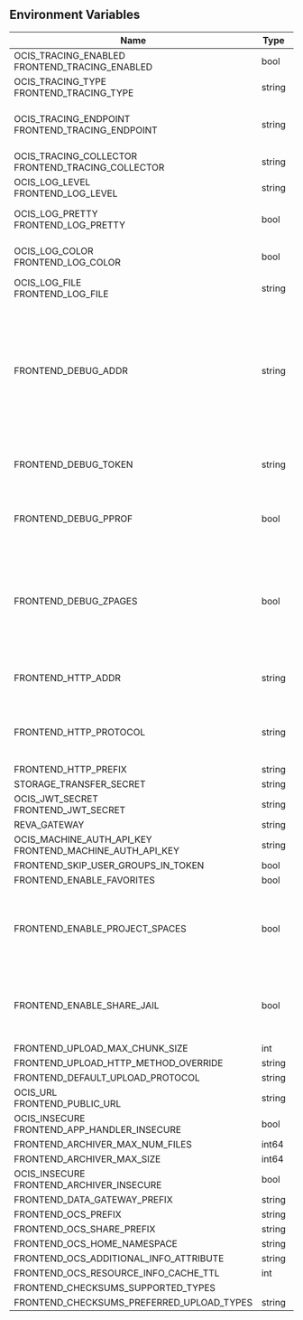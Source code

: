 ## Environment Variables

| Name | Type | Default Value | Description |
|------|------|---------------|-------------|
| OCIS_TRACING_ENABLED<br/>FRONTEND_TRACING_ENABLED | bool | false | Activates tracing.|
| OCIS_TRACING_TYPE<br/>FRONTEND_TRACING_TYPE | string |  | |
| OCIS_TRACING_ENDPOINT<br/>FRONTEND_TRACING_ENDPOINT | string |  | The endpoint to the tracing collector.|
| OCIS_TRACING_COLLECTOR<br/>FRONTEND_TRACING_COLLECTOR | string |  | |
| OCIS_LOG_LEVEL<br/>FRONTEND_LOG_LEVEL | string |  | The log level.|
| OCIS_LOG_PRETTY<br/>FRONTEND_LOG_PRETTY | bool | false | Activates pretty log output.|
| OCIS_LOG_COLOR<br/>FRONTEND_LOG_COLOR | bool | false | Activates colorized log output.|
| OCIS_LOG_FILE<br/>FRONTEND_LOG_FILE | string |  | The target log file.|
| FRONTEND_DEBUG_ADDR | string | 127.0.0.1:9141 | Bind address of the debug server, where metrics, health, config and debug endpoints will be exposed.|
| FRONTEND_DEBUG_TOKEN | string |  | Token to secure the metrics endpoint|
| FRONTEND_DEBUG_PPROF | bool | false | Enables pprof, which can be used for profiling|
| FRONTEND_DEBUG_ZPAGES | bool | false | Enables zpages, which can  be used for collecting and viewing traces in-me|
| FRONTEND_HTTP_ADDR | string | 127.0.0.1:9140 | The address of the http service.|
| FRONTEND_HTTP_PROTOCOL | string | tcp | The transport protocol of the http service.|
| FRONTEND_HTTP_PREFIX | string |  | |
| STORAGE_TRANSFER_SECRET | string |  | |
| OCIS_JWT_SECRET<br/>FRONTEND_JWT_SECRET | string |  | |
| REVA_GATEWAY | string | 127.0.0.1:9142 | |
| OCIS_MACHINE_AUTH_API_KEY<br/>FRONTEND_MACHINE_AUTH_API_KEY | string |  | |
| FRONTEND_SKIP_USER_GROUPS_IN_TOKEN | bool | false | |
| FRONTEND_ENABLE_FAVORITES | bool | false | |
| FRONTEND_ENABLE_PROJECT_SPACES | bool | true | Indicates to clients that project spaces are supposed to be made available.|
| FRONTEND_ENABLE_SHARE_JAIL | bool | true | Indicates to clients that the share jail is supposed to be used.|
| FRONTEND_UPLOAD_MAX_CHUNK_SIZE | int | 100000000 | |
| FRONTEND_UPLOAD_HTTP_METHOD_OVERRIDE | string |  | |
| FRONTEND_DEFAULT_UPLOAD_PROTOCOL | string | tus | |
| OCIS_URL<br/>FRONTEND_PUBLIC_URL | string | https://localhost:9200 | |
| OCIS_INSECURE<br/>FRONTEND_APP_HANDLER_INSECURE | bool | false | |
| FRONTEND_ARCHIVER_MAX_NUM_FILES | int64 | 10000 | |
| FRONTEND_ARCHIVER_MAX_SIZE | int64 | 1073741824 | |
| OCIS_INSECURE<br/>FRONTEND_ARCHIVER_INSECURE | bool | false | |
| FRONTEND_DATA_GATEWAY_PREFIX | string | data | |
| FRONTEND_OCS_PREFIX | string | ocs | |
| FRONTEND_OCS_SHARE_PREFIX | string | /Shares | |
| FRONTEND_OCS_HOME_NAMESPACE | string | /users/{{.Id.OpaqueId}} | |
| FRONTEND_OCS_ADDITIONAL_INFO_ATTRIBUTE | string | {{.Mail}} | |
| FRONTEND_OCS_RESOURCE_INFO_CACHE_TTL | int | 0 | |
| FRONTEND_CHECKSUMS_SUPPORTED_TYPES |  | [sha1 md5 adler32] | |
| FRONTEND_CHECKSUMS_PREFERRED_UPLOAD_TYPES | string |  | |